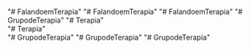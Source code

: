 "# FalandoemTerapia" 
"# FalandoemTerapia" 
"# FalandoemTerapia" 
"# GrupodeTerapia" 
"# Terapia"  
"# Terapia"  
"# GrupodeTerapia" 
"# GrupodeTerapia" 
"# GrupodeTerapia" 
